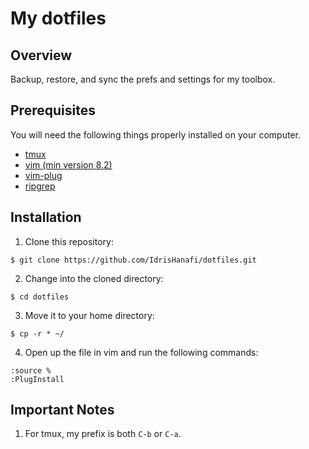 # My dotfiles

## Overview

Backup, restore, and sync the prefs and settings for my toolbox.

## Prerequisites

You will need the following things properly installed on your computer.

* [tmux](https://github.com/tmux/tmux)
* [vim (min version 8.2)](https://www.vim.org/)
* [vim-plug](https://github.com/junegunn/vim-plug)
* [ripgrep](https://github.com/BurntSushi/ripgrep)

## Installation

1. Clone this repository:
  
  ```
  $ git clone https://github.com/IdrisHanafi/dotfiles.git
  ```
2. Change into the cloned directory:
  
  ```
  $ cd dotfiles
  ```
3. Move it to your home directory:
  
  ```
  $ cp -r * ~/
  ```
4. Open up the file in vim and run the following commands:
  
  ```
  :source %
  :PlugInstall
  ```
  
## Important Notes

1. For tmux, my prefix is both `C-b` or `C-a`.
